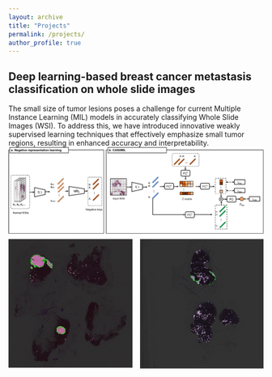 ```yaml
---
layout: archive
title: "Projects"
permalink: /projects/
author_profile: true
---
```


## Deep learning-based breast cancer metastasis classification on whole slide images
The small size of tumor lesions poses a challenge for current Multiple Instance Learning (MIL) models in accurately classifying Whole Slide Images (WSI). To address this, we have introduced innovative weakly supervised learning techniques that effectively emphasize small tumor regions, resulting in enhanced accuracy and interpretability.
![Diagram](/images/diagram.png "diagram")
![Attentionmap](/images/attentionmap.png "attention map")


